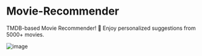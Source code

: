 # Movie-Recommender
TMDB-based Movie Recommender! 🍿 Enjoy personalized suggestions from 5000+ movies.

![image](https://github.com/D-S-R-881/Movie-Recommender/assets/78027597/9d6cb343-2e93-44ff-b631-db98773a2411)
